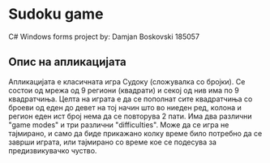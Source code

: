 # Sudoku game
C# Windows forms project by: Damjan Boskovski 185057

## Опис на апликацијата
Апликацијата е класичната игра Судоку (сложувалка со бројки). Се состои од мрежа од 9 региони (квадрати) и секој од нив има по 9 квадратчиња. Целта на играта е да се пополнат сите квадратчиња со броеви од еден до девет на тој начин што во ниеден ред, колона и регион еден ист број нема да се повторува 2 пати. Има два различни "game modes" и три различни "difficulties". Може да се игра не тајмирано, и само да биде прикажано колку време било потребно да се заврши играта, или тајмирано со време кое се подесува за предизвикувачко чуство.

